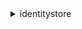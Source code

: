 <details><summary>identitystore</summary><blockquote>

- **<details><summary>describe-group</summary><blockquote>**

  * --identity-store-id
  * --group-id
  * --cli-input-json
  * --cli-input-yaml
  * --generate-cli-skeleton


- **<details><summary>describe-user</summary><blockquote>**

  * --identity-store-id
  * --user-id
  * --cli-input-json
  * --cli-input-yaml
  * --generate-cli-skeleton


- **<details><summary>help</summary><blockquote>**

  * 


- **<details><summary>list-groups</summary><blockquote>**

  * --identity-store-id
  * --max-results
  * --next-token
  * --filters
  * --cli-input-json
  * --cli-input-yaml
  * --generate-cli-skeleton


- **<details><summary>list-users</summary><blockquote>**

  * --identity-store-id
  * --max-results
  * --next-token
  * --filters
  * --cli-input-json
  * --cli-input-yaml
  * --generate-cli-skeleton


</blockquote></details>
</blockquote></details>
</blockquote></details>
</blockquote></details>
</blockquote></details>
</blockquote></details>
